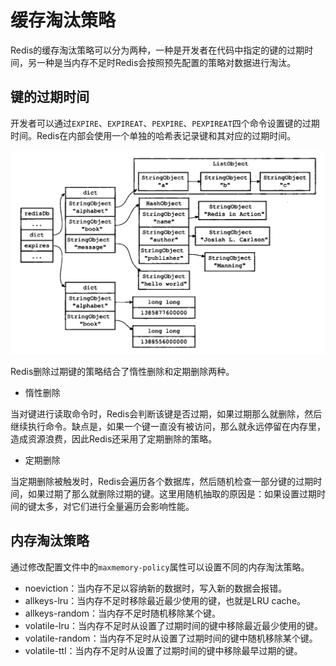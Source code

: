 # 缓存淘汰策略

Redis的缓存淘汰策略可以分为两种，一种是开发者在代码中指定的键的过期时间，另一种是当内存不足时Redis会按照预先配置的策略对数据进行淘汰。

## 键的过期时间

开发者可以通过`EXPIRE`、`EXPIREAT`、`PEXPIRE`、`PEXPIREAT`四个命令设置键的过期时间。Redis在内部会使用一个单独的哈希表记录键和其对应的过期时间。

![expires记录键的过期时间](resources/expiration_policy_1.png)

Redis删除过期键的策略结合了惰性删除和定期删除两种。

- 惰性删除

当对键进行读取命令时，Redis会判断该键是否过期，如果过期那么就删除，然后继续执行命令。缺点是，如果一个键一直没有被访问，那么就永远停留在内存里，造成资源浪费，因此Redis还采用了定期删除的策略。

- 定期删除

当定期删除被触发时，Redis会遍历各个数据库，然后随机检查一部分键的过期时间，如果过期了那么就删除过期的键。这里用随机抽取的原因是：如果设置过期时间的键太多，对它们进行全量遍历会影响性能。

## 内存淘汰策略

通过修改配置文件中的`maxmemory-policy`属性可以设置不同的内存淘汰策略。

- noeviction：当内存不足以容纳新的数据时，写入新的数据会报错。
- allkeys-lru：当内存不足时移除最近最少使用的键，也就是LRU cache。
- allkeys-random：当内存不足时随机移除某个键。
- volatile-lru：当内存不足时从设置了过期时间的键中移除最近最少使用的键。
- volatile-random：当内存不足时从设置了过期时间的键中随机移除某个键。
- volatile-ttl：当内存不足时从设置了过期时间的键中移除最早过期的键。

